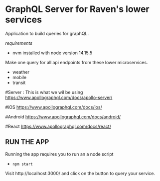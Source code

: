 # GraphQL Server for Raven's lower services
Application to build queries for graphQL. 

*requirements*
- nvm installed with node version 14.15.5

Make one query for all api endpoints from these lower microservices.
- weather
- mobile
- transit

#Server : 
This is what we wil be using
https://www.apollographql.com/docs/apollo-server/

#iOS
https://www.apollographql.com/docs/ios/

#Android
https://www.apollographql.com/docs/android/

#React
https://www.apollographql.com/docs/react/

## RUN THE APP
Running the app requires you to run an a node script
- `npm start`

Visit http://localhost:3000/ and click on the button to query your service.